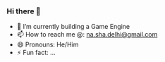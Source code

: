 ### Hi there 👋

- 🌱 I’m currently building a Game Engine
- 📫 How to reach me @: na.sha.delhi@gmail.com
- 😄 Pronouns: He/Him
- ⚡ Fun fact: ...

